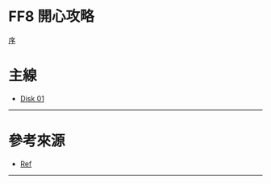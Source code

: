 # FF8 開心攻略

[序](./README.md)

# 主線

- [Disk 01](./Disk01-01.md)

---

# 參考來源

- [Ref](./Ref.md)

---

